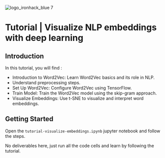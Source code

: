 ![logo_ironhack_blue 7](https://user-images.githubusercontent.com/23629340/40541063-a07a0a8a-601a-11e8-91b5-2f13e4e6b441.png)

# Tutorial | Visualize NLP embeddings with deep learning


## Introduction

In this tutorial, you will find :

- Introduction to Word2Vec: Learn Word2Vec basics and its role in NLP.
- Understand preprocessing steps.
- Set Up Word2Vec: Configure Word2Vec using TensorFlow.
- Train Model: Train the Word2Vec model using the skip-gram approach.
- Visualize Embeddings: Use t-SNE to visualize and interpret word embeddings.

## Getting Started

Open the `tutorial-visualize-embeddings.ipynb` jupyter notebook and follow the steps.

No deliverables here, just run all the code cells and learn by following the tutorial.